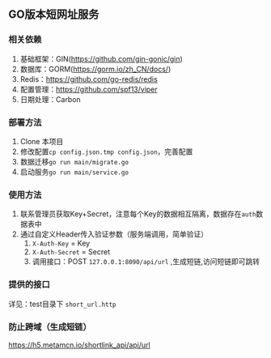 ## GO版本短网址服务

### 相关依赖

1. 基础框架：GIN(https://github.com/gin-gonic/gin)
2. 数据库：GORM(https://gorm.io/zh_CN/docs/)
3. Redis：https://github.com/go-redis/redis
4. 配置管理：https://github.com/spf13/viper
5. 日期处理：Carbon

### 部署方法

1. Clone 本项目
2. 修改配置`cp config.json.tmp config.json`，完善配置
3. 数据迁移`go run main/migrate.go`
4. 启动服务`go run main/service.go`

### 使用方法

1. 联系管理员获取Key+Secret，注意每个Key的数据相互隔离，数据存在`auth`数据表中
2. 通过自定义Header传入验证参数（服务端调用，简单验证）
    1. `X-Auth-Key` = Key
    2. `X-Auth-Secret` = Secret 
    3. 调用接口：POST `127.0.0.1:8090/api/url` ,生成短链,访问短链即可跳转
### 提供的接口

详见：test目录下 `short_url.http`

### 防止跨域（生成短链）
https://h5.metamcn.io/shortlink_api/api/url

